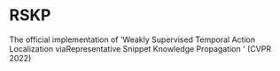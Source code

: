 # RSKP
The official implementation of  'Weakly Supervised Temporal Action Localization viaRepresentative Snippet Knowledge Propagation ' (CVPR 2022)
